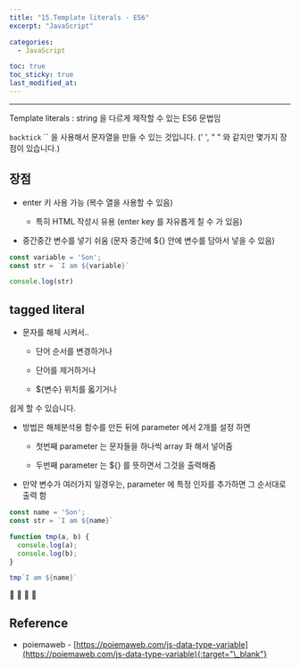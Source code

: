 ```yaml
---
title: "15.Template literals - ES6"
excerpt: "JavaScript"

categories:
  - JavaScript

toc: true
toc_sticky: true
last_modified_at:
---
```


---

Template literals :  string 을 다르게 제작할 수 있는 ES6 문법임

`backtick` `` 을 사용해서 문자열을 만들 수 있는 것입니다. ('  ', "  " 와 같지만 몇가지 장점이 있습니다.)

## 장점

- enter 키 사용 가능 (복수 열을 사용할 수 있음)

    - 특히 HTML 작성시 유용 (enter key 를 자유롭게 칠 수 가 있음)


- 중간중간 변수를 넣기 쉬움 (문자 중간에 ${} 안에 변수를 담아서 넣을 수 있음)

```js
const variable = 'Son';
const str = `I am ${variable}`

console.log(str)
```

## tagged literal

- 문자를 해체 시켜서..

    - 단어 순서를 변경하거나

    - 단어를 제거하거나

    - ${변수} 위치를 옯기거나

쉽게 할 수 있습니다.


- 방법은 해체분석용 함수를 만든 뒤에 parameter 에서 2개를 설정 하면 

    - 첫번째 parameter 는 문자들을 하나씩 array 화 해서 넣어줌

    - 두번째 parameter 는 ${} 를 뜻하면서 그것을 출력해줌


- 만약 변수가 여러가지 일경우는, parameter 에 특정 인자를 추가하면 그 순서대로 출력 함

```js
const name = 'Son';
const str = `I am ${name}`

function tmp(a, b) {
  console.log(a);
  console.log(b);
}

tmp`I am ${name}`
```




🔶 🔷  📌 🔑

## Reference 

 - poiemaweb - [https://poiemaweb.com/js-data-type-variable](https://poiemaweb.com/js-data-type-variable){:target="\_blank"}  
